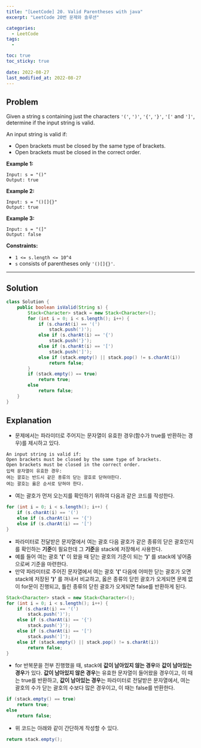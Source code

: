 ```yaml
---
title: "[LeetCode] 20. Valid Parentheses with java"
excerpt: "LeetCode 20번 문제와 솔루션"

categories:
  - LeetCode
tags:
  - 

toc: true
toc_sticky: true
 
date: 2022-08-27
last_modified_at: 2022-08-27
---
```

## **Problem**
Given a string s containing just the characters `'('`, `')'`, `'{'`, `'}'`, `'['` and `']'`, determine if the input string is valid.

An input string is valid if:
- Open brackets must be closed by the same type of brackets.
- Open brackets must be closed in the correct order.

**Example 1:**
```
Input: s = "()"
Output: true
```
**Example 2:**
```
Input: s = "()[]{}"
Output: true
```
**Example 3:**
```
Input: s = "(]"
Output: false
```
**Constraints:**
- `1 <= s.length <= 10^4`
- `s` consists of parentheses only `'()[]{}'`.

---
## **Solution**
```java
class Solution {
    public boolean isValid(String s) {
        Stack<Character> stack = new Stack<Character>();
        for (int i = 0; i < s.length(); i++) {
            if (s.charAt(i) == '(')
                stack.push(')');
            else if (s.charAt(i) == '{')
                stack.push('}');
            else if (s.charAt(i) == '[')
                stack.push(']');
            else if (stack.empty() || stack.pop() != s.charAt(i))
                return false;
        }
        if (stack.empty() == true)
            return true;
        else
            return false;
    }    
}
```
## **Explanation**
- 문제에서는 파라미터로 주어지는 문자열이 유효한 경우(함수가 true를 반환하는 경우)를 제시하고 있다.
```
An input string is valid if:
Open brackets must be closed by the same type of brackets.
Open brackets must be closed in the correct order.
입력 문자열이 유효한 경우:
여는 괄호는 반드시 같은 종류의 닫는 괄호로 닫혀야한다.
여는 괄호는 옳은 순서로 닫혀야 한다.
```
- 여는 괄호가 먼저 오는지를 확인하기 위하여 다음과 같은 코드를 작성한다.
```java
for (int i = 0; i < s.length(); i++) {
    if (s.charAt(i) == '(')
    else if (s.charAt(i) == '{')
    else if (s.charAt(i) == '[')
}
```
- 파라미터로 전달받은 문자열에서 여는 괄호 다음 괄호가 같은 종류의 닫은 괄호인지를 확인하는 **기준**이 필요한데 그 **기준**을 stack에 저장해서 사용한다.
- 예를 들어 여는 괄호 **'('** 이 왔을 때 닫는 괄호의 기준이 되는 **')'** 를 stack에 넣어줌으로써 기준을 마련한다.
- 만약 파라미터로 주어진 문자열에서 여는 괄호 **'('** 다음에 어떠한 닫는 괄호가 오면 stack에 저장된 **')'** 를 꺼내서 비교하고, 옳은 종류의 닫힌 괄호가 오게되면 문제 없이 for문이 진행되고, 틀린 종류의 닫힌 괄호가 오게되면 false를 반환하게 된다.
```java
Stack<Character> stack = new Stack<Character>();
for (int i = 0; i < s.length(); i++) {
    if (s.charAt(i) == '(')
        stack.push(')');
    else if (s.charAt(i) == '{')
        stack.push('}');
    else if (s.charAt(i) == '[')
        stack.push(']');
    else if (stack.empty() || stack.pop() != s.charAt(i))
        return false;
}
```
- for 반복문을 전부 진행했을 때, stack에 **값이 남아있지 않는 경우**와 **값이 남아있는 경우**가 있다. **값이 남아있지 않은 경우**는 유효한 문자열이 들어왔을 경우이고, 이 때는 true를 반환하고, **값이 남아있는 경우**는 파라미터로 전달받은 문자열에서, 여는 괄호의 수가 닫는 괄호의 수보다 많은 경우이고, 이 때는 false를 반환한다.
```java
if (stack.empty() == true)
    return true;
else
    return false;
```
- 위 코드는 아래와 같이 간단하게 작성할 수 있다.
```java
return stack.empty();
```